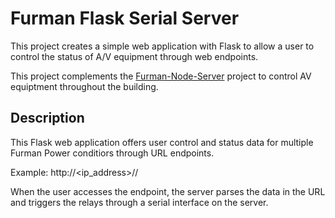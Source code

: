 # Furman Flask Serial Server 

This project creates a simple web application with Flask to allow a user to control the status of A/V equipment through web endpoints.

This project complements the [Furman-Node-Server](https://github.com/brandonlavello/Furman-Node-Server) project to control AV equiptment throughout the building.  


## Description

This Flask web application offers user control and status data for multiple Furman Power conditiors through URL endpoints.

Example: http://<ip_address>/<deviceName>/<command>
  
When the user accesses the endpoint, the server parses the data in the URL and triggers the relays through a serial interface on the server.
  
